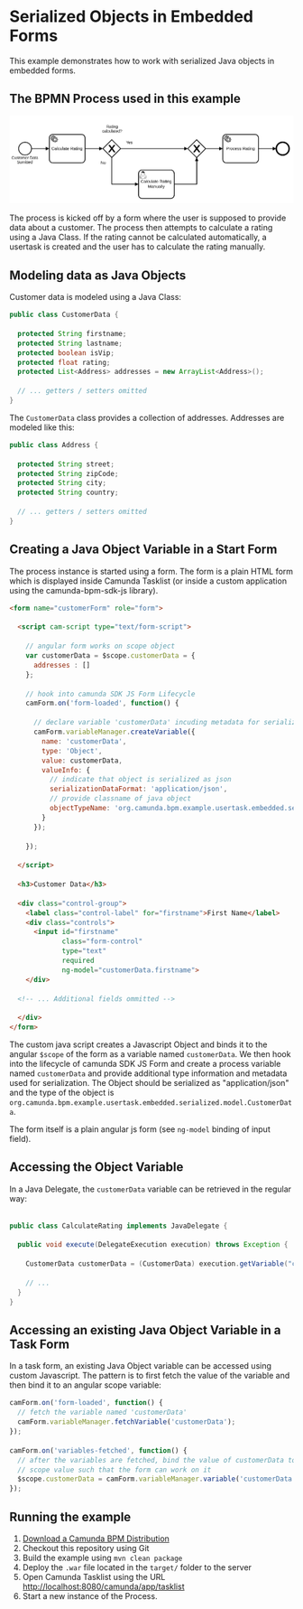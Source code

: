 # Serialized Objects in Embedded Forms

This example demonstrates how to work with serialized Java objects in embedded forms.

## The BPMN Process used in this example

![Create customer rating process](src/main/resources/create-customer-rating.png)

The process is kicked off by a form where the user is supposed to provide data about a customer.
The process then attempts to calculate a rating using a Java Class. If the rating cannot be
calculated automatically, a usertask is created and the user has to calculate the rating manually.

## Modeling data as Java Objects

Customer data is modeled using a Java Class:

```java
public class CustomerData {

  protected String firstname;
  protected String lastname;
  protected boolean isVip;
  protected float rating;
  protected List<Address> addresses = new ArrayList<Address>();

  // ... getters / setters omitted
}
```

The `CustomerData` class provides a collection of addresses. Addresses are modeled like this:

```java
public class Address {

  protected String street;
  protected String zipCode;
  protected String city;
  protected String country;

  // ... getters / setters omitted
}
```

## Creating a Java Object Variable in a Start Form

The process instance is started using a form. The form is a plain HTML form which is displayed
inside Camunda Tasklist (or inside a custom application using the camunda-bpm-sdk-js library).

```html
<form name="customerForm" role="form">

  <script cam-script type="text/form-script">

    // angular form works on scope object
    var customerData = $scope.customerData = {
      addresses : []
    };

    // hook into camunda SDK JS Form Lifecycle
    camForm.on('form-loaded', function() {

      // declare variable 'customerData' incuding metadata for serialization
      camForm.variableManager.createVariable({
        name: 'customerData',
        type: 'Object',
        value: customerData,
        valueInfo: {
          // indicate that object is serialized as json
          serializationDataFormat: 'application/json',
          // provide classname of java object
          objectTypeName: 'org.camunda.bpm.example.usertask.embedded.serialized.model.CustomerData'
        }
      });

    });

  </script>

  <h3>Customer Data</h3>

  <div class="control-group">
    <label class="control-label" for="firstname">First Name</label>
    <div class="controls">
      <input id="firstname"
             class="form-control"
             type="text"
             required 
             ng-model="customerData.firstname">
    </div>

  <!-- ... Additional fields ommitted -->

  </div>
</form>
```

The custom java script creates a Javascript Object and binds it to the angular `$scope` of the form
as a variable named `customerData`. We then hook into the lifecycle of camunda SDK JS Form and
create a process variable named `customerData` and provide additional type information and metadata
used for serialization. The Object should be serialized as "application/json" and the type of the
object is `org.camunda.bpm.example.usertask.embedded.serialized.model.CustomerData`.

The form itself is a plain angular js form (see `ng-model` binding of input field).


## Accessing the Object Variable

In a Java Delegate, the `customerData` variable can be retrieved in the regular way:

```java

public class CalculateRating implements JavaDelegate {

  public void execute(DelegateExecution execution) throws Exception {

    CustomerData customerData = (CustomerData) execution.getVariable("customerData");

    // ...
  }
}
```

## Accessing an existing Java Object Variable in a Task Form

In a task form, an existing Java Object variable can be accessed using custom Javascript. The
pattern is to first fetch the value of the variable and then bind it to an angular scope variable:


```javascript
camForm.on('form-loaded', function() {
  // fetch the variable named 'customerData'
  camForm.variableManager.fetchVariable('customerData');
});

camForm.on('variables-fetched', function() {
  // after the variables are fetched, bind the value of customerData to a angular
  // scope value such that the form can work on it
  $scope.customerData = camForm.variableManager.variable('customerData').value;
});
```

## Running the example

1. [Download a Camunda BPM Distribution](http://camunda.org/download)
2. Checkout this repository using Git
3. Build the example using `mvn clean package`
4. Deploy the `.war` file located in the `target/` folder to the server
5. Open Camunda Tasklist using the URL [http://localhost:8080/camunda/app/tasklist](http://localhost:8080/camunda/app/tasklist)
6. Start a new instance of the Process.


